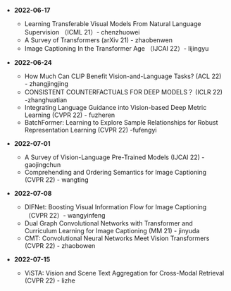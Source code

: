 * <span> **2022-06-17**  </span>
    * Learning Transferable Visual Models From Natural Language Supervision （ICML 21）- chenzhuowei
    * A Survey of Transformers (arXiv 21) - zhaobenwen
    * Image Captioning In the Transformer Age （IJCAI 22）- lijingyu

* <span> **2022-06-24**  </span>
	* How Much Can CLIP Benefit Vision-and-Language Tasks? (ACL 22) - zhangjingjing
	* CONSISTENT COUNTERFACTUALS FOR DEEP MODELS？ (ICLR 22) -zhanghuatian
	* Integrating Language Guidance into Vision-based Deep Metric Learning (CVPR 22) - fuzheren
	* BatchFormer: Learning to Explore Sample Relationships for Robust Representation Learning (CVPR 22) -fufengyi 

* <span> **2022-07-01**  </span>
	* A Survey of Vision-Language Pre-Trained Models (IJCAI 22) - gaojingchun
	* Comprehending and Ordering Semantics for Image Captioning (CVPR 22) - wangting

* <span> **2022-07-08**  </span>
	* DIFNet: Boosting Visual Information Flow for Image Captioning （CVPR 22）- wangyinfeng
	* Dual Graph Convolutional Networks with Transformer and Curriculum Learning for Image Captioning (MM 21) - jinyuda
	* CMT: Convolutional Neural Networks Meet Vision Transformers (CVPR 22) - zhaobowen

* <span> **2022-07-15**  </span>
	* ViSTA: Vision and Scene Text Aggregation for Cross-Modal Retrieval (CVPR 22) - lizhe